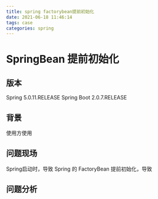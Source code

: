 ```yaml
---
title: spring factorybean提前初始化
date: 2021-06-18 11:46:14
tags: case
categories: spring
---
```


# SpringBean 提前初始化

## 版本

Spring 5.0.11.RELEASE
Spring Boot 2.0.7.RELEASE

## 背景

使用方使用

## 问题现场

Spring启动时，导致 Spring 的 FactoryBean 提前初始化，导致

## 问题分析